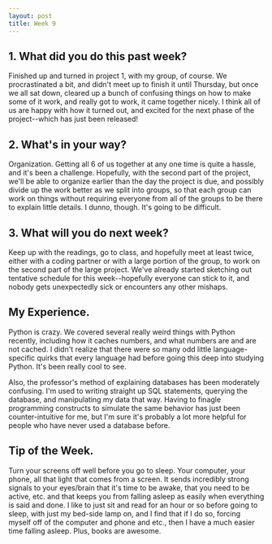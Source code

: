 ```yaml
---
layout: post
title: Week 9
---
```


## 1. What did you do this past week?

Finished up and turned in project 1, with my group, of course. We procrastinated a bit, and didn't meet up to finish it until Thursday, but once we all sat down, cleared up a bunch of confusing things on how to make some of it work, and really got to work, it came together nicely. I think all of us are happy with how it turned out, and excited for the next phase of the project--which has just been released!

## 2. What's in your way?

Organization. Getting all 6 of us together at any one time is quite a hassle, and it's been a challenge. Hopefully, with the second part of the project, we'll be able to organize earlier than the day the project is due, and possibly divide up the work better as we split into groups, so that each group can work on things without requiring everyone from all of the groups to be there to explain little details. I dunno, though. It's going to be difficult.

## 3. What will you do next week?

Keep up with the readings, go to class, and hopefully meet at least twice, either with a coding partner or with a large portion of the group, to work on the second part of the large project. We've already started sketching out tentative schedule for this week--hopefully everyone can stick to it, and nobody gets unexpectedly sick or encounters any other mishaps.

## My Experience.

Python is crazy. We covered several really weird things with Python recently, including how it caches numbers, and what numbers are and are not cached. I didn't realize that there were so many odd little language-specific quirks that every language had before going this deep into studying Python. It's been really cool to see.

Also, the professor's method of explaining databases has been moderately confusing. I'm used to writing straight up SQL statements, querying the database, and manipulating my data that way. Having to finagle programming constructs to simulate the same behavior has just been counter-intuitive for me, but I'm sure it's probably a lot more helpful for people who have never used a database before.

## Tip of the Week.

Turn your screens off well before you go to sleep. Your computer, your phone, all that light that comes from a screen. It sends incredibly strong signals to your eyes/brain that it's time to be awake, that you need to be active, etc. and that keeps you from falling asleep as easily when everything is said and done. I like to just sit and read for an hour or so before going to sleep, with just my bed-side lamp on, and I find that if I do so, forcing myself off of the computer and phone and etc., then I have a much easier time falling asleep. Plus, books are awesome.